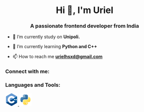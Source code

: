 <h1 align="center">Hi 👋, I'm Uriel</h1>
<h3 align="center">A passionate frontend developer from India</h3>

- 🔭 I’m currently study on **Unipoli.**

- 🌱 I’m currently learning **Python and C++**

- 📫 How to reach me **urielhsxd@gmail.com**

<h3 align="left">Connect with me:</h3>
<p align="left">
</p>

<h3 align="left">Languages and Tools:</h3>
<p align="left"> <a href="https://www.w3schools.com/cpp/" target="_blank" rel="noreferrer"> <img src="https://raw.githubusercontent.com/devicons/devicon/master/icons/cplusplus/cplusplus-original.svg" alt="cplusplus" width="40" height="40"/> </a> <a href="https://www.python.org" target="_blank" rel="noreferrer"> <img src="https://raw.githubusercontent.com/devicons/devicon/master/icons/python/python-original.svg" alt="python" width="40" height="40"/> </a> </p>
